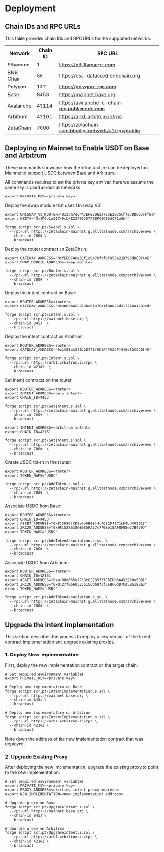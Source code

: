 # Deployment

## Chain IDs and RPC URLs

This table provides chain IDs and RPC URLs for the supported networks:

| Network   | Chain ID | RPC URL                                     |
|-----------|----------|---------------------------------------------|
| Ethereum  | 1        | https://eth.llamarpc.com                    |
| BNB Chain | 56       | https://bsc-dataseed.bnbchain.org            |
| Polygon   | 137      | https://polygon-rpc.com                     |
| Base      | 8453     | https://mainnet.base.org                    |
| Avalanche | 43114    | https://avalanche-c-chain-rpc.publicnode.com       |
| Arbitrum  | 42161    | https://arb1.arbitrum.io/rpc                |
| ZetaChain | 7000     | https://zetachain-evm.blockpi.network/v1/rpc/public |

## Deploying on Mainnet to Enable USDT on Base and Arbitrum

These commands showcase how the infrastucture can be deployed on Mainnet to support USDC between Base and Arbitrum.

All commands requires to set the private key env var, here we assume the same key is used across all networks.
```
export PRIVATE_KEY=<private key>
```
Deploy the swap module that uses Uniswap V2:
```
export UNISWAP_V2_ROUTER="0x2ca7d64A7EFE2D62A725E2B35Cf7230D6677FfEe"
export WZETA="0x5F0b1a82749cb4E2278EC87F8BF6B618dC71a8bf"

forge script script/SwapV2.s.sol \
  --rpc-url https://zetachain-mainnet.g.allthatnode.com/archive/evm \
  --chain-id 7000 \
  --broadcast
```

Deploy the router contract on ZetaChain:
```
export GATEWAY_ADDRESS="0xfEDD7A6e3Ef1cC470fbfbF955a22D793dDC0F44E"
export SWAP_MODULE_ADDRESS=<swap module>

forge script script/Router.s.sol \
  --rpc-url https://zetachain-mainnet.g.allthatnode.com/archive/evm \
  --chain-id 7000  \
  --broadcast
```

Deploy the intent contract on Base:
```
export ROUTER_ADDRESS=<router>
export GATEWAY_ADDRESS="0x48B9AACC350b20147001f88821d31731Ba4C30ed"

forge script script/Intent.s.sol \
  --rpc-url https://mainnet.base.org \
  --chain-id 8453  \
  --broadcast
```
Deploy the intent contract on Arbitrum:
```
export ROUTER_ADDRESS=<router>
export GATEWAY_ADDRESS="0x1C53e188Bc2E471f9D4A4762CFf843d32C2C8549"

forge script script/Intent.s.sol \
  --rpc-url https://arb1.arbitrum.io/rpc \
  --chain-id 42161  \
  --broadcast
```
Set intent contracts on the router
```
export ROUTER_ADDRESS=<router>
export INTENT_ADDRESS=<base intent>
export CHAIN_ID=8453

forge script script/SetIntent.s.sol \
  --rpc-url https://zetachain-mainnet.g.allthatnode.com/archive/evm \
  --chain-id 7000  \
  --broadcast

export INTENT_ADDRESS=<arbitrum intent>
export CHAIN_ID=42161

forge script script/SetIntent.s.sol \
  --rpc-url https://zetachain-mainnet.g.allthatnode.com/archive/evm \
  --chain-id 7000  \
  --broadcast
```
Create USDC token in the router:
```
export ROUTER_ADDRESS=<router>
export TOKEN_NAME="USDC"

forge script script/AddToken.s.sol \
  --rpc-url https://zetachain-mainnet.g.allthatnode.com/archive/evm \
  --chain-id 7000  \
  --broadcast
```
Associate USDC from Base:
```
export ROUTER_ADDRESS=<router>
export CHAIN_ID=8453
export ASSET_ADDRESS="0x833589fCD6eDb6E08f4c7C32D4f71b54bdA02913"
export ZRC20_ADDRESS="0x96152E6180E085FA57c7708e18AF8F05e37B479D"
export TOKEN_NAME="USDC"

forge script script/AddTokenAssociation.s.sol \
  --rpc-url https://zetachain-mainnet.g.allthatnode.com/archive/evm \
  --chain-id 7000  \
  --broadcast
```
Associate USDC from Arbitrum:
```
export ROUTER_ADDRESS=<router>
export CHAIN_ID=42161
export ASSET_ADDRESS="0xaf88d065e77c8cC2239327C5EDb3A432268e5831"
export ZRC20_ADDRESS="0x0327f0660525b15Cdb8f1f5FBF0dD7Cd5Ba182aD"
export TOKEN_NAME="USDC"

forge script script/AddTokenAssociation.s.sol \
  --rpc-url https://zetachain-mainnet.g.allthatnode.com/archive/evm \
  --chain-id 7000  \
  --broadcast
```

## Upgrade the intent implementation

This section describes the process to deploy a new version of the Intent contract implementation and upgrade existing proxies.

### 1. Deploy New Implementation

First, deploy the new implementation contract on the target chain:

```
# Set required environment variables
export PRIVATE_KEY=<private key>

# Deploy new implementation on Base
forge script script/IntentImplementation.s.sol \
  --rpc-url https://mainnet.base.org \
  --chain-id 8453 \
  --broadcast

# Deploy new implementation on Arbitrum
forge script script/IntentImplementation.s.sol \
  --rpc-url https://arb1.arbitrum.io/rpc \
  --chain-id 42161 \
  --broadcast
```

Note down the address of the new implementation contract that was deployed.

### 2. Upgrade Existing Proxy

After deploying the new implementation, upgrade the existing proxy to point to the new implementation:

```
# Set required environment variables
export PRIVATE_KEY=<private key>
export PROXY_ADDRESS=<existing intent proxy address>
export NEW_IMPLEMENTATION=<new implementation address>

# Upgrade proxy on Base
forge script script/UpgradeIntent.s.sol \
  --rpc-url https://mainnet.base.org \
  --chain-id 8453 \
  --broadcast

# Upgrade proxy on Arbitrum
forge script script/UpgradeIntent.s.sol \
  --rpc-url https://arb1.arbitrum.io/rpc \
  --chain-id 42161 \
  --broadcast
```

